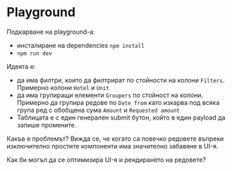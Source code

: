 # Playground

Подкарване на playground-а:
- инсталиране на dependencies ```npm install```
- ```npm run dev```

Идеята е:
- да има филтри, които да филтрират по стойности на колони `Filters`. Примерно колони `Hotel` и `Unit`
- да има групиращи елементи `Groupers` по стойност на колони. Примерно да групира редове по `Date from` като изкарва под всяка група ред с обобщена сума `Amount` и `Requested amount`
- Таблицата е с един генерален submit бутон, който в един payload да запише промените.

Какъв е проблемът?
Вижда се, че когато са повечко редовете въпреки изключително простите компоненти има значително забавяне в UI-я.

Как би могъл да се оптимизира UI-я и рендирането на редовете?
